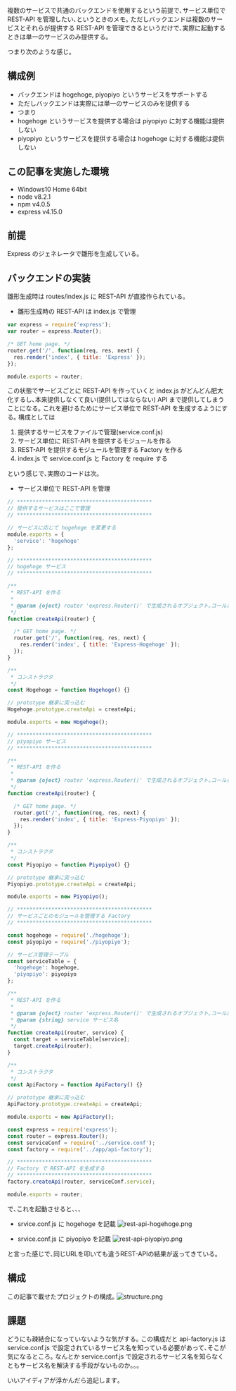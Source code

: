 複数のサービスで共通のバックエンドを使用するという前提で､サービス単位で REST-API を管理したい､というときのメモ｡
ただしバックエンドは複数のサービスとそれらが提供する REST-API を管理できるというだけで､実際に起動するときは単一のサービスのみ提供する｡

つまり次のような感じ｡

## 構成例
* バックエンドは hogehoge, piyopiyo というサービスをサポートする
* ただしバックエンドは実際には単一のサービスのみを提供する
* つまり
 * hogehoge というサービスを提供する場合は piyopiyo に対する機能は提供しない
 * piyopiyo というサービスを提供する場合は hogehoge に対する機能は提供しない

## この記事を実施した環境
* Windows10 Home 64bit
* node v8.2.1
* npm v4.0.5
* express v4.15.0

## 前提
Express のジェネレータで雛形を生成している｡

## バックエンドの実装
雛形生成時は routes/index.js に REST-API が直接作られている｡

* 雛形生成時の REST-API は index.js で管理

```javascript:雛形生成時のindex.js
var express = require('express');
var router = express.Router();

/* GET home page. */
router.get('/', function(req, res, next) {
  res.render('index', { title: 'Express' });
});

module.exports = router;
```

この状態でサービスごとに REST-API を作っていくと index.js がどんどん肥大化するし､本来提供しなくて良い(提供してはならない) API まで提供してしまうことになる｡
これを避けるためにサービス単位で REST-API を生成するようにする｡
構成としては

 1. 提供するサービスをファイルで管理(service.conf.js)
 1. サービス単位に REST-API を提供するモジュールを作る
 1. REST-API を提供するモジュールを管理する Factory を作る
 1. index.js で service.conf.js と Factory を require する

という感じで､実際のコードは次｡

* サービス単位で REST-API を管理

```javascript:service.conf.js
// *******************************************
// 提供するサービスはここで管理
// *******************************************

// サービスに応じて hogehoge を変更する
module.exports = {
  'service': 'hogehoge'
};
```

```javascript:hogehoge.js
// *******************************************
// hogehoge サービス
// *******************************************

/**
 * REST-API を作る
 *
 * @param {oject} router 'express.Router()' で生成されるオブジェクト｡コール元で生成されたもの｡
 */
function createApi(router) {

  /* GET home page. */
  router.get('/', function(req, res, next) {
    res.render('index', { title: 'Express-Hogehoge' });
  });
}

/**
 * コンストラクタ
 */
const Hogehoge = function Hogehoge() {}

// prototype 継承に突っ込む
Hogehoge.prototype.createApi = createApi;

module.exports = new Hogehoge();
```

```javascript:piyopiyo.js
// *******************************************
// piyopiyo サービス
// *******************************************

/**
 * REST-API を作る
 *
 * @param {oject} router 'express.Router()' で生成されるオブジェクト｡コール元で生成されたもの｡
 */
function createApi(router) {

  /* GET home page. */
  router.get('/', function(req, res, next) {
    res.render('index', { title: 'Express-Piyopiyo' });
  });
}

/**
 * コンストラクタ
 */
const Piyopiyo = function Piyopiyo() {}

// prototype 継承に突っ込む
Piyopiyo.prototype.createApi = createApi;

module.exports = new Piyopiyo();
```

```javascript:api-factory.js
// *******************************************
// サービスごとのモジュールを管理する Factory
// *******************************************

const hogehoge = require('./hogehoge');
const piyopiyo = require('./piyopiyo');

// サービス管理テーブル
const serviceTable = {
  'hogehoge': hogehoge,
  'piyopiyo': piyopiyo
};

/**
 * REST-API を作る
 *
 * @param {oject} router 'express.Router()' で生成されるオブジェクト｡コール元で生成されたもの｡
 * @param {string} service サービス名
 */
function createApi(router, service) {
  const target = serviceTable[service];
  target.createApi(router);
}

/**
 * コンストラクタ
 */
const ApiFactory = function ApiFactory() {}

// prototype 継承に突っ込む
ApiFactory.prototype.createApi = createApi;

module.exports = new ApiFactory();
```

```javascript:index.js
const express = require('express');
const router = express.Router();
const serviceConf = require('../service.conf');
const factory = require('../app/api-factory');

// *******************************************
// Factory で REST-API を生成する
// *******************************************
factory.createApi(router, serviceConf.service);

module.exports = router;
```

で､これを起動させると､､､

* srvice.conf.js に hogehoge を記載
![rest-api-hogehoge.png](https://qiita-image-store.s3.amazonaws.com/0/193342/e5ccadb1-6eef-0704-4b7e-48fcaf20933c.png)

* srvice.conf.js に piyopiyo を記載
![rest-api-piyopiyo.png](https://qiita-image-store.s3.amazonaws.com/0/193342/e131fc8d-f4cd-512e-1516-3ef3f1c768ec.png)

と言った感じで､同じURLを叩いても違うREST-APIの結果が返ってきている｡

## 構成
この記事で載せたプロジェクトの構成｡
![structure.png](https://qiita-image-store.s3.amazonaws.com/0/193342/96836ed1-7db0-f860-5d78-458c9ff38a9d.png)


## 課題
どうにも疎結合になっていないような気がする｡
この構成だと api-factory.js は service.conf.js で設定されているサービス名を知っている必要があって､そこが気になるところ｡
なんとか service.conf.js で設定されるサービス名を知らなくともサービス名を解決する手段がないものか｡｡｡

いいアイディアが浮かんだら追記します｡
